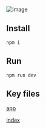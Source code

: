 
![image](http://g.recordit.co/P7LwLB6aB5.gif)

## Install

```
npm i
```

## Run

```
npm run dev
```




## Key files

[app](https://github.com/Flagsmith/issue-152-replication/blob/main/pages/_app.tsx)

[index](https://github.com/Flagsmith/issue-152-replication/blob/main/pages/index.tsx)
